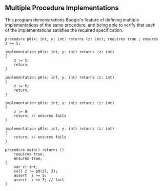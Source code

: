 Multiple Procedure Implementations
----------------------------------

This program demonstrations Boogie's feature of defining multiple
implementations of the same procedure, and being able to verify that
each of the implementations satisfies the required specification.

```boogie
procedure p0(x: int, y: int) returns (z: int); requires true ; ensures z >= 5;

implementation p0(x: int, y: int) returns (z: int)
{
    z := 5;
    return;
}

implementation p0(x: int, y: int) returns (z: int)
{
    z := 6;
    return;
}

implementation p0(x: int, y: int) returns (z: int)
{
    z := 0;
    return; // ensures fails
}

implementation p0(x: int, y: int) returns (z: int)
{
    return; // ensures fails
}

procedure main() returns ()
    requires true;
    ensures true;
{
    var z: int;
    call z := p0(27, 3);
    assert  z >= 5;
    assert  z <= 7; // fail
}
```
